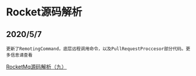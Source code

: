 # Rocket源码解析
## 2020/5/7
    更新了RemotingCommand，底层远程调用命令，以及PullRequestProccesor部分代码。更多信息请查看
[RocketMq源码解析（九）](https://blog.csdn.net/weixin_42334142/article/details/105967804)

